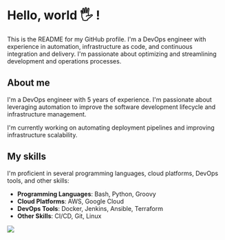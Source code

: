 # Hello, world 🖐️ !

This is the README for my GitHub profile. I'm a DevOps engineer with experience
in automation, infrastructure as code, and continuous integration and delivery.
I'm passionate about optimizing and streamlining development and operations
processes.

## About me

I'm a DevOps engineer with 5 years of experience. I'm passionate about
leveraging automation to improve the software development lifecycle and
infrastructure management.

I'm currently working on automating deployment pipelines and improving
infrastructure scalability.

## My skills

I'm proficient in several programming languages, cloud platforms, DevOps tools,
and other skills:

- **Programming Languages**: Bash, Python, Groovy
- **Cloud Platforms**: AWS, Google Cloud
- **DevOps Tools**: Docker, Jenkins, Ansible, Terraform
- **Other Skills**: CI/CD, Git, Linux

![](https://komarev.com/ghpvc/?username=iddqd)
